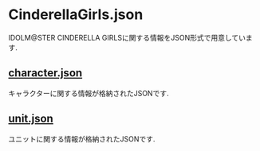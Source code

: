 # CinderellaGirls.json

IDOLM@STER CINDERELLA GIRLSに関する情報をJSON形式で用意しています.

## [character.json](/character.json)

キャラクターに関する情報が格納されたJSONです.

## [unit.json](/unit.json)

ユニットに関する情報が格納されたJSONです.
